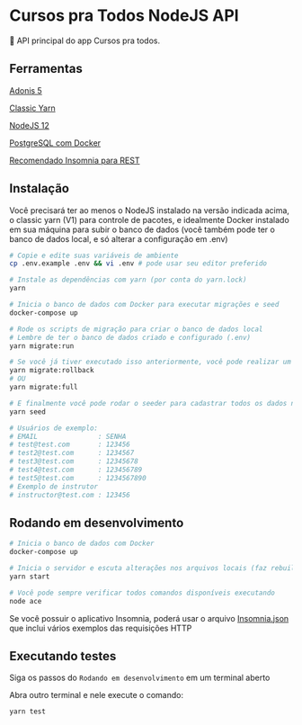 # Cursos pra Todos NodeJS API

🚀 API principal do app Cursos pra todos.

## Ferramentas

[Adonis 5](https://preview.adonisjs.com/)

[Classic Yarn](https://classic.yarnpkg.com/lang/en/)

[NodeJS 12](https://nodejs.org/en/)

[PostgreSQL com Docker](https://docs.docker.com/compose/)

[Recomendado Insomnia para REST](https://insomnia.rest/)

## Instalação

Você precisará ter ao menos o NodeJS instalado na versão indicada acima, o classic yarn (V1) para controle de pacotes, e idealmente Docker instalado em sua máquina para subir o banco de dados (você também pode ter o banco de dados local, e só alterar a configuração em .env)

```bash
# Copie e edite suas variáveis de ambiente
cp .env.example .env && vi .env # pode usar seu editor preferido

# Instale as dependências com yarn (por conta do yarn.lock)
yarn

# Inicia o banco de dados com Docker para executar migrações e seed
docker-compose up

# Rode os scripts de migração para criar o banco de dados local
# Lembre de ter o banco de dados criado e configurado (.env)
yarn migrate:run

# Se você já tiver executado isso anteriormente, você pode realizar um rollback, ou só executar o migrate:full para realizar o rollback e o run em seguida
yarn migrate:rollback
# OU
yarn migrate:full

# E finalmente você pode rodar o seeder para cadastrar todos os dados necessários (como Roles), e também registrar alguns usuários de exemplo
yarn seed

# Usuários de exemplo:
# EMAIL               : SENHA
# test@test.com       : 123456
# test2@test.com      : 1234567
# test3@test.com      : 12345678
# test4@test.com      : 123456789
# test5@test.com      : 1234567890
# Exemplo de instrutor
# instructor@test.com : 123456
```

## Rodando em desenvolvimento

```bash
# Inicia o banco de dados com Docker
docker-compose up

# Inicia o servidor e escuta alterações nos arquivos locais (faz rebuild automaticamente)
yarn start

# Você pode sempre verificar todos comandos disponíveis executando
node ace
```

Se você possuir o aplicativo Insomnia, poderá usar o arquivo [Insomnia.json](Insomnia.json) que inclui vários exemplos das requisições HTTP

## Executando testes

Siga os passos do `Rodando em desenvolvimento` em um terminal aberto

Abra outro terminal e nele execute o comando:

```bash
yarn test
```
